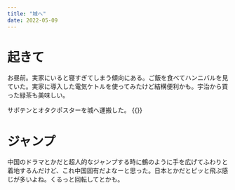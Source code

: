 ```yaml
---
title: "城へ"
date: 2022-05-09
---
```


# 起きて
お昼前。実家にいると寝すぎてしまう傾向にある。ご飯を食べてハンニバルを見ていた。実家に導入した電気ケトルを使ってみたけど結構便利かも。宇治から買った緑茶も美味しい。

サボテンとオタクポスターを城へ運搬した。
{{<tweet user="dango_bot" id="1523305588473892864">}}
# ジャンプ
中国のドラマとかだと超人的なジャンプする時に鶴のように手を広げてふわりと着地するんだけど、これ中国固有だよなーと思った。日本とかだとピッと飛ぶ感じが多いよね。くるっと回転してとかも。